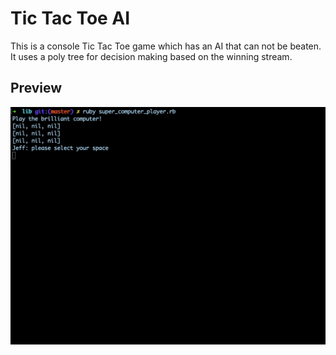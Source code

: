 # Tic Tac Toe AI

This is a console Tic Tac Toe game which has an AI that can not be beaten. It uses a poly tree for decision making based on the winning stream.

## Preview

![Tic Tac Toe](tic_tac_toe_ai.gif)